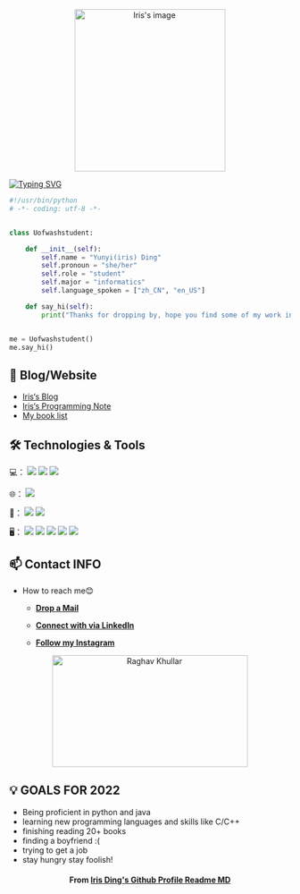  <div  align="center">   
 <img src="https://s2.loli.net/2022/01/30/GRv6nV8Ft3W5uzX.jpg" width = "270" height = "290" alt="Iris's image" align=center />   
</div>


[![Typing SVG](https://readme-typing-svg.herokuapp.com?font=doublespace&color=%23000000&size=22&center=true&lines=Welcome+to+Iris%E2%80%98s+profile+%EF%BC%9A%EF%BC%89)](https://git.io/typing-svg)


```python
#!/usr/bin/python
# -*- coding: utf-8 -*-


class Uofwashstudent:

    def __init__(self):
        self.name = "Yunyi(iris) Ding"
        self.pronoun = "she/her"
        self.role = "student"
        self.major = "informatics"
        self.language_spoken = ["zh_CN", "en_US"]

    def say_hi(self):
        print("Thanks for dropping by, hope you find some of my work interesting.")


me = Uofwashstudent()
me.say_hi()
```

## 📝 Blog/Website
-    [Iris‘s Blog](https://irisdin.github.io/)
-    [Iris‘s Programming Note](https://yunyi-ding.gitbook.io/iris-programming-note/)
-    [My book list](https://spotless-hat-579.notion.site/My-Book-List-9ce9f74567904dbf932c64e07c1888d0)


## 🛠 Technologies & Tools

💻：
![](https://img.shields.io/badge/Code-Python-informational?style=flat&logo=python&logoColor=white&color=6aa6f8)
![](https://img.shields.io/badge/Code-Java-informational?style=flat&logo=Javat&logoColor=white&color=6aa6f8)
![](https://img.shields.io/badge/Code-R-informational?style=flat&logo=R&logoColor=white&color=6aa6f8)


🌐：
![](https://img.shields.io/badge/Code-html5-informational?style=flat&logo=html5&logoColor=white&color=6aa6f8)


🔧：
![](https://img.shields.io/badge/Editor-VS_Code-informational?style=flat&logo=visual-studio-code&logoColor=white&color=6aa6f8)
![](https://img.shields.io/badge/Editor-Eclipse-informational?style=flat&logo=Eclipse&logoColor=white&color=6aa6f8)

🖥：
![](https://img.shields.io/badge/Tool-Figma-informational?style=flat&logo=Figma&logoColor=white&color=6aa6f8)
![](https://img.shields.io/badge/Tool-Tableau-informational?style=flat&logo=Tableau&logoColor=white&color=6aa6f8)
![](https://img.shields.io/badge/Tool-PowerBI-informational?style=flat&logo=PowerBI&logoColor=white&color=6aa6f8)
![](https://img.shields.io/badge/Tool-Autocad-informational?style=flat&logo=Autocad&logoColor=white&color=6aa6f8)
![](https://img.shields.io/badge/Tool-balsamiq-informational?style=flat&logo=balsamiq&logoColor=white&color=6aa6f8)



## 📫 Contact INFO
-  How to reach me😊

    * [**Drop a Mail**](mailto:irisding20020213@outlook.com)

    * [**Connect with via LinkedIn**](https://www.linkedin.com/in/yunyi-iris-ding-a82976189/)

    * [**Follow my Instagram**](https://www.instagram.com/iris_oovo/)

<div align="center">
<img src="https://github.com/raghavk16/raghavk16/blob/master/connected.gif" alt="Raghav Khullar" width="350" height="200" />
</div>

## 💡 GOALS FOR 2022
- Being proficient in python and java
- learning new programming languages and skills like C/C++
- finishing reading 20+ books
- finding a boyfriend :(
- trying to get a job
- stay hungry stay foolish!

<h4 align="center">From <a href="https://github.com/IrisDin/IrisDin"> Iris Ding's Github Profile Readme MD</a></h4>


